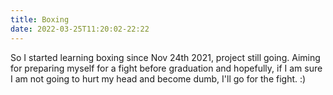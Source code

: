```yaml
---
title: Boxing
date: 2022-03-25T11:20:02-22:22
---
```

So I started learning boxing since Nov 24th 2021, project still going.
Aiming for preparing myself for a fight before graduation and hopefully, if I am sure I am not going to hurt my head and become dumb, I'll go for the fight. :)